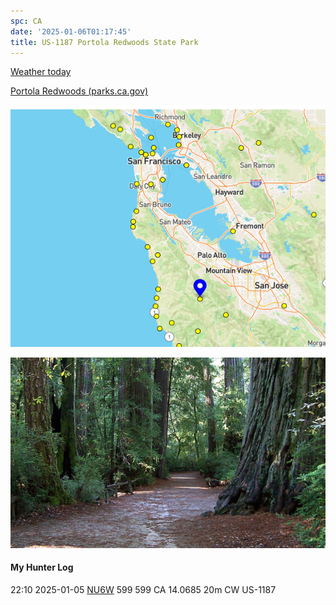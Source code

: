 ```yaml
---
spc: CA
date: '2025-01-06T01:17:45'
title: US-1187 Portola Redwoods State Park
---
```


[Weather today](https://weawow.com/c9852998)

[Portola Redwoods (parks.ca.gov)](https://www.parks.ca.gov/?page_id=539)


![pasted_image.png](/static/pasted_image_0043.png)

![pasted_image001.png](/static/pasted_image001_0037.png)


#### My Hunter Log
22:10    2025-01-05    [NU6W](https://www.qrz.com/db/NU6W)    599    599    CA    14.0685    20m    CW    US-1187